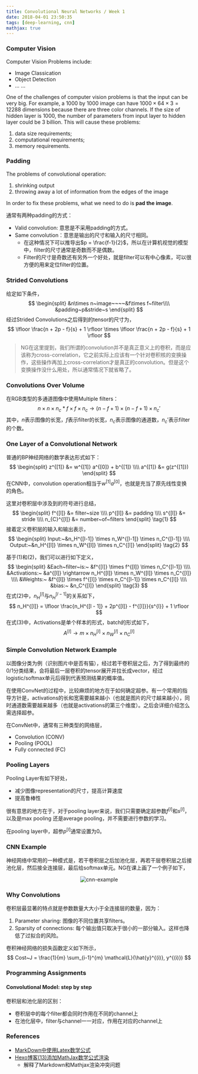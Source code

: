 ```yaml
---
title: Convolutional Neural Networks / Week 1
date: 2018-04-01 23:50:35
tags: [deep-learning, cnn]
mathjax: true
---
```


### Computer Vision

Computer Vision Problems include:

* Image Classication
* Object Detection
* … ...

One of the challenges of computer vision problems is that the input can be very big. For example, a 1000 by 1000 image can have $1000 \times  64 \times 3 = 12288$ dimensions because there are three color channels. If the size of hidden layer is 1000, the number of parameters from input layer to hidden layer could be 3 billion. This will cause these problems:

1. data size requirements;
2. computational requirements;
3. memory requirements.

<!-- more -->

### Padding

The problems of convolutional operation:

1. shrinking output
2. throwing away a lot of information from the edges of the image

In order to fix these problems, what we need to do is **pad the image**.

通常有两种padding的方式：

* Valid convolution: 意思是不采用padding的方式。
* Same convolution：意思是输出的尺寸和输入的尺寸相同。
  * 在这种情况下可以推导出$p = \frac{f-1}{2}$，所以在计算机视觉的模型中，filter的尺寸通常是奇数而不是偶数。
  * Filter的尺寸是奇数还有另外一个好处，就是filter可以有中心像素，可以很方便的用来定位filter的位置。

### Strided Convolutions

给定如下条件，
$$
\begin{split}
&n\times n~image~~~~&f\times f~filter\\\\
&padding~p&stride~s
\end{split}
$$
经过Strided Convolutions之后得到的tensor的尺寸为，
$$
\lfloor \frac{n + 2p - f}{s} + 1 \rfloor \times \lfloor \frac{n + 2p - f}{s} + 1 \rfloor
$$

> NG在这里提到，我们所谓的convolution并不是真正意义上的卷积，而是应该称为cross-correlation，它之前实际上应该有一个针对卷积核的变换操作，这些操作再加上cross-correlation才是真正的convolution。但是这个变换操作没什么用处，所以通常情况下就省略了。

### Convolutions Over Volume

在RGB类型的多通道图像中使用Multiple filters：
$$
n \times n \times n_c \ast f\times f \times n_c \rightarrow (n - f + 1) \times (n - f + 1) \times {n_c}'
$$
其中，$n$表示图像的长宽，$f$表示filter的长宽，$n_c$表示图像的通道数，$n_c'$表示filter的个数。

### One Layer of a Convolutional Network

普通的BP神经网络的数学表达形式如下：
$$
\begin{split}
z^{[1]} &= w^{[1]} a^{[0]} + b^{[1]} \\\\
a^{[1]} &= g(z^{[1]}) 
\end{split}
$$
在CNN中，convolution operation相当于$w^{[1]}a^{[0]}$，也就是充当了原先线性变换的角色。

这里对卷积层中涉及到的符号进行总结，
$$
\begin{split}
f^{[l]} &= filter~size \\\\
p^{[l]} &= padding \\\\
s^{[l]} &= stride \\\\
n_{C}^{[l]} &= number~of~filters
\end{split}
\tag{1}
$$
接着定义卷积层的输入和输出表示，
$$
\begin{split}
Input:~&n_H^{[l-1]} \times n_W^{[l-1]} \times n_C^{[l-1]} \\\\
Output:~&n_H^{[l]} \times n_W^{[l]} \times n_C^{[l]}
\end{split}
\tag{2}
$$

基于(1)和(2)，我们可以进行如下定义，
$$
\begin{split}
&Each~filter~is:~	&f^{[l]} \times f^{[l]} \times n_C^{[l-1]} \\\\
&Activations:~		&a^{[l]} \rightarrow n_H^{[l]} \times n_W^{[l]} \times n_C^{[l]} \\\\
&Weights:~		&f^{[l]} \times f^{[l]} \times n_C^{[l-1]} \times n_C^{[l]} \\\\
&bias:~			&n_C^{[l]}
\end{split}
\tag{3}
$$
在式(2)中，$n_H^{[l]}$与$n_H^{[l-1]}$的关系如下，
$$
n_H^{[l]} = \lfloor \frac{n_H^{[l - 1]} + 2p^{[l]} - f^{[l]}}{s^{l}} + 1 \rfloor
$$
在式(3)中，Activations是单个样本的形式，batch的形式如下，
$$
A^{[l]} \rightarrow m \times n_H^{[l]} \times n_W^{[l]} \times n_C^{[l]}
$$

### Simple Convolution Network Example

以图像分类为例（识别图片中是否有猫），经过若干卷积层之后，为了得到最终的$0/1$分类结果，会将最后一层卷积的tensor展开并拉长成vector，经过logistic/softmax单元后得到代表预测结果的概率值。

在使用ConvNet的过程中，比较麻烦的地方在于如何确定超参。有一个常用的指导方针是，activations的长和宽需要越来越小（也就是图片的尺寸越来越小），同时通道数需要越来越多（也就是activations的第三个维度）。之后会详细介绍怎么需选择超参。

在ConvNet中，通常有三种类型的网络层，

* Convolution (CONV)
* Pooling (POOL)
* Fully connected (FC)

### Pooling Layers

Pooling Layer有如下好处，

* 减少图像representation的尺寸，提高计算速度
* 提高鲁棒性

很有意思的地方在于，对于pooling layer来说，我们只需要确定超参数$f^{[l]}$和$s^{[l]}$，以及是max pooling 还是average pooling，并不需要进行参数的学习。

在pooling layer中，超参$p^{[l]}$通常设置为0。

### CNN Example

神经网络中常用的一种模式是，若干卷积层之后加池化层，再若干层卷积层之后接池化层，然后接全连接层，最后给softmax单元。NG在课上画了一个例子如下，

<div align=center>

![cnn-example](/img/cnn-w1/cnn-example.jpeg)

</div>

### Why Convolutions

卷积层最显著的特点就是参数数量大大小于全连接层的数量，因为：

1. Parameter sharing: 图像的不同位置共享filters。
2. Sparsity of connections: 每个输出值只取决于很小的一部分输入。这样也降低了过拟合的风险。

卷积神经网络的损失函数定义如下所示，
$$
Cost~J = \frac{1}{m} \sum_{i-1}^{m} \mathcal{L}(\hat{y}^{(i)}, y^{(i)})
$$

### Programming Assignments

#### Convolutional Model: step by step

卷积层和池化层的区别：

* 卷积层中的每个filter都会同时作用在不同的channel上
* 在池化层中，filter与channel一一对应，作用在对应的channel上

### References

- [MarkDown中使用Latex数学公式](http://www.cnblogs.com/nowgood/p/Latexstart.html)
- [Hexo博客(13)添加MathJax数学公式渲染](http://masikkk.com/article/hexo-13-MathJax/)
  - 解释了Markdown和Mathjax渲染冲突问题







